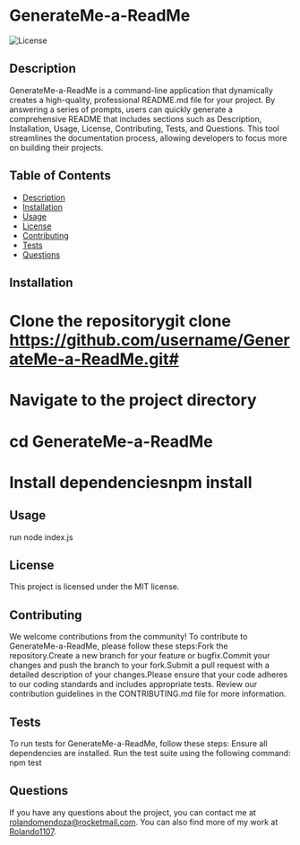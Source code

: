 # GenerateMe-a-ReadMe
  
  ![License](https://img.shields.io/badge/License-MIT-blue.svg)
  
  ## Description
  
  GenerateMe-a-ReadMe is a command-line application that dynamically creates a high-quality, professional README.md file for your project. By answering a series of prompts, users can quickly generate a comprehensive README that includes sections such as Description, Installation, Usage, License, Contributing, Tests, and Questions. This tool streamlines the documentation process, allowing developers to focus more on building their projects.
  
  ## Table of Contents
  
  - [Description](#description)
  - [Installation](#installation)
  - [Usage](#usage)
  - [License](#license)
  - [Contributing](#contributing)
  - [Tests](#tests)
  - [Questions](#questions)
  
  ## Installation
  
  # Clone the repositorygit clone https://github.com/username/GenerateMe-a-ReadMe.git# 
  # Navigate to the project directory 
  # cd GenerateMe-a-ReadMe
  # Install dependenciesnpm install
  
  ## Usage
  
  run node index.js
  
  ## License
  
  This project is licensed under the MIT license.
  
  ## Contributing
  
  We welcome contributions from the community! To contribute to GenerateMe-a-ReadMe, please follow these steps:Fork the repository.Create a new branch for your feature or bugfix.Commit your changes and push the branch to your fork.Submit a pull request with a detailed description of your changes.Please ensure that your code adheres to our coding standards and includes appropriate tests. Review our contribution guidelines in the CONTRIBUTING.md file for more information.
  
  ## Tests
  
  To run tests for GenerateMe-a-ReadMe, follow these steps: Ensure all dependencies are installed. Run the test suite using the following command: npm test
  
  ## Questions
  
  If you have any questions about the project, you can contact me at [rolandomendoza@rocketmail.com](mailto:rolandomendoza@rocketmail.com). You can also find more of my work at [Rolando1107](https://github.com/Rolando1107).
  